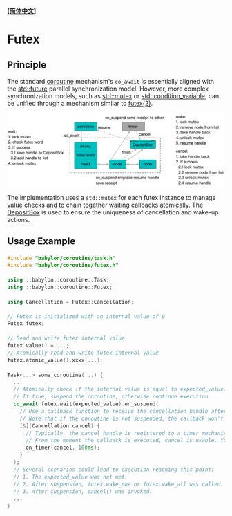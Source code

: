 **[[简体中文]](futex.zh-cn.md)**

# Futex

## Principle

The standard [coroutine](https://en.cppreference.com/w/cpp/language/coroutines) mechanism's `co_await` is essentially aligned with the [std::future](https://en.cppreference.com/w/cpp/thread/future) parallel synchronization model. However, more complex synchronization models, such as [std::mutex](https://en.cppreference.com/w/cpp/thread/mutex) or [std::condition_variable](https://en.cppreference.com/w/cpp/thread/condition_variable), can be unified through a mechanism similar to [futex(2)](https://man7.org/linux/man-pages/man2/futex.2.html).

![futex](images/futex.png)

The implementation uses a `std::mutex` for each futex instance to manage value checks and to chain together waiting callbacks atomically. The [DepositBox](../concurrent/deposit_box.en.md) is used to ensure the uniqueness of cancellation and wake-up actions.

## Usage Example

```c++
#include "babylon/coroutine/task.h"
#include "babylon/coroutine/futex.h"

using ::babylon::coroutine::Task;
using ::babylon::coroutine::Futex;

using Cancellation = Futex::Cancellation;

// Futex is initialized with an internal value of 0
Futex futex;

// Read and write futex internal value
futex.value() = ...;
// Atomically read and write futex internal value
futex.atomic_value().xxxx(...);

Task<...> some_coroutine(...) {
  ...
  // Atomically check if the internal value is equal to expected_value.
  // If true, suspend the coroutine, otherwise continue execution.
  co_await futex.wait(expected_value).on_suspend(
    // Use a callback function to receive the cancellation handle after the coroutine is suspended.
    // Note that if the coroutine is not suspended, the callback won't be called.
    [&](Cancellation cancel) {
      // Typically, the cancel handle is registered to a timer mechanism, and after a specified time, cancel() is invoked to trigger cancellation.
      // From the moment the callback is executed, cancel is usable. You can even invoke cancel() directly within the callback, though it's generally unnecessary.
      on_timer(cancel, 100ms);
    }
  );
  // Several scenarios could lead to execution reaching this point:
  // 1. The expected_value was not met.
  // 2. After suspension, futex.wake_one or futex.wake_all was called.
  // 3. After suspension, cancel() was invoked.
  ...
}
```
